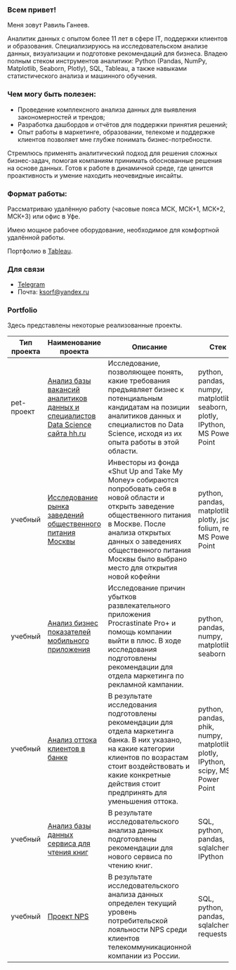 ### Всем привет!

Меня зовут Равиль Ганеев.

Аналитик данных с опытом более 11 лет в сфере IT, поддержки клиентов и образования. Специализируюсь на исследовательском анализе данных, визуализации и подготовке рекомендаций для бизнеса. Владею полным стеком инструментов аналитики: Python (Pandas, NumPy, Matplotlib, Seaborn, Plotly), SQL, Tableau, а также навыками статистического анализа и машинного обучения.

### Чем могу быть полезен:
- Проведение комплексного анализа данных для выявления закономерностей и трендов;
- Разработка дашбордов и отчётов для поддержки принятия решений;
- Опыт работы в маркетинге, образовании, телекоме и поддержке клиентов позволяет мне глубже понимать бизнес-потребности.

Стремлюсь применять аналитический подход для решения сложных бизнес-задач, помогая компаниям принимать обоснованные решения на основе данных. Готов к работе в динамичной среде, где ценится проактивность и умение находить неочевидные инсайты.

### Формат работы:
Рассматриваю удалённую работу (часовые пояса МСК, МСК+1, МСК+2, МСК+3) или офис в Уфе. 

Имею мощное рабочее оборудование, необходимое для комфортной удалённой работы.

Портфолио в [Tableau](https://public.tableau.com/app/profile/ravil.ganeev/vizzes).

### Для связи
- [Telegram](https://t.me/Ravil_Gn)
- Почта: ksorf@yandex.ru

### Portfolio
Здесь представлены некоторые реализованные проекты.

| Тип проекта | Наименование проекта       | Описание                             | Стек                        |
|-------------|----------------------------|--------------------------------------|-----------------------------|
| pet-проект |[Анализ базы вакансий аналитиков данных и специалистов Data Science сайта hh.ru](https://github.com/Ravil-1989/portfolio/tree/main/analysis_vacancies)|Исследование, позволяющее понять, какие требования предъявляет бизнес к потенциальным кандидатам на позиции аналитиков данных  и специалистов по Data Science, исходя из их опыта работы в этой области.|python, pandas, numpy, matplotlib, seaborn, plotly, IPython, MS Power Point|
| учебный |[Исследование рынка заведений общественного питания Москвы](https://github.com/Ravil-1989/portfolio/tree/main/public_catering_moscow)|Инвесторы из фонда «Shut Up and Take My Money» собираются попробовать себя в новой области и открыть заведение общественного питания в Москве. После анализа открытых данных о заведениях общественного питания Москвы было выбрано место для открытия новой кофейни|python, pandas, matplotlib, plotly, json, folium, re, MS Power Point|
| учебный |[Анализ бизнес показателей мобильного приложения](https://github.com/Ravil-1989/portfolio/tree/main/business_indicators_analysis)|Исследование причин убытков развлекательного приложения Procrastinate Pro+ и помощь компании выйти в плюс. В ходе исследования подготовлены рекомендации для отдела маркетинга по рекламной кампании.|python, pandas, numpy, matplotlib, seaborn|
| учебный |[Анализ оттока клиентов в банке](https://github.com/Ravil-1989/portfolio/tree/main/customer_churn_analysis)|В результате исследования подготовлены рекомендации для отдела маркетинга банка. В них указано, на какие категории клиентов по возрастам стоит воздействовать и какие конкретные действия стоит предпринять для уменьшения оттока.|python, pandas, phik, numpy, matplotlib, plotly, IPython, scipy, MS Power Point|
| учебный |[Анализ базы данных сервиса для чтения книг](https://github.com/Ravil-1989/portfolio/tree/main/analysis_service_reading)|В результате исследовательского анализа данных подготовлены рекомендации для нового сервиса по чтению книг.|SQL, python, pandas, sqlalchemy, IPython|
| учебный |[Проект NPS](https://github.com/Ravil-1989/portfolio/tree/main/nps)|В результате исследовательского анализа данных определен текущий уровень потребительской лояльности NPS среди клиентов телекоммуникационной компании из России.|SQL, python, pandas, sqlalchemy, requests|
